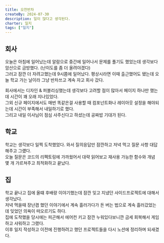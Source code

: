 ```yaml
---
title: 오전반차
createBy: 2024-07-30
description: 일이 많다고 생각된다.
charter: 일지
tags: ["일지"]
---
```


## 회사

오늘은 아침에 일어났는데 알람으로 중간에 일어나서 문제를 풀기도 했었는데 생각보다 암산으로 금방했다. (난이도를 좀 더 올려야겠다)  
그러고 잠깐 더 자려고했는데 9시쯤에 일어났다. 평상시라면 이때 출근했어도 됐는데 오늘 학교 가는 날이라 그냥 반차쓰고 계속 자고 회사 갔다.

회사에서는 디자인 & 퍼블리싱했는데 생각보다 고려할 점이 많아서 페이지 하나만 했는데 시간이 꽤 오래 지나있었다.  
그외 신규 페이지에서도 매번 똑같은걸 사용할 때 컴포넌트화나 레이아웃 설정을 해야되는데 시간이 부족해서 내일하기로 했다.  
그리고 내일 이사님이 점심 사주신다고 하셨는데 공짜밥 기대가 된다.

## 학교

학교는 생각보다 일찍 도착했었다. 와서 질의응답만 잠깐하고 저녁 먹고 질문 사항 대답해주고 그럤다.  
오늘 질문은 코드의 리펙토링에 가까웠어서 대략 읽어보고 재사용 가능한 함수와 개념 몇 개 가르쳐주고 최적화하고 끝났다.

## 집

학교 끝나고 집에 올떄 후배랑 이야기했는데 잠깐 잊고 지냈던 사이드프로젝트에 대해서 생각났다.  
저녁 먹을때 장난겸 했던 이야기에서 계속 흘러가다가 돈 버는 법으로 계속 흘러갔었는데 잊었던 의욕이 떠오르기도 하다.  
집에 도착했을 당시에는 피곤해서 에어컨 키고 잠깐 누워있다보니깐 금세 회복해서 게임하고 샤워하고 그랬다.  
이후 일지 작성하고 이전에 진행하려고 했던 프로젝트들을 다시 노션에 정리하며 되새겼다.

